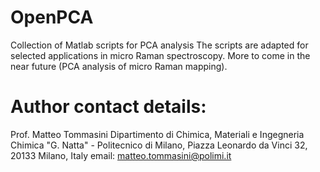 # OpenPCA
 Collection of Matlab scripts for PCA analysis
 The scripts are adapted for selected applications in micro Raman spectroscopy. More to come in the near future (PCA analysis of micro Raman mapping).

# Author contact details:
 Prof. Matteo Tommasini
 Dipartimento di Chimica, Materiali e Ingegneria Chimica "G. Natta" - Politecnico di Milano, Piazza Leonardo da Vinci 32, 20133 Milano, Italy
 email: matteo.tommasini@polimi.it


